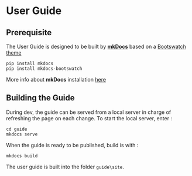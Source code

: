 # User Guide

## Prerequisite

The User Guide is designed to be built by **[mkDocs](http://www.mkdocs.org/)** based on a [Bootswatch theme](https://github.com/mkdocs/mkdocs-bootswatch)

```
pip install mkdocs
pip install mkdocs-bootswatch
```

More info about **mkDocs** installation [here](http://www.mkdocs.org/#installation)

## Building the Guide

During dev, the guide can be served from a local server in charge of refreshing the page on each
change. To start the local server, enter :

```
cd guide
mkdocs serve
```

When the guide is ready to be published, build is with :

```
mkdocs build
```

The user guide is built into the folder `guide\site`.
